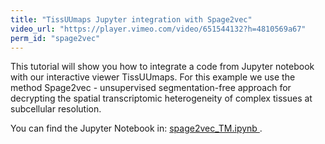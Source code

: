 ```yaml
---
title: "TissUUmaps Jupyter integration with Spage2vec"
video_url: "https://player.vimeo.com/video/651544132?h=4810569a67"
perm_id: "spage2vec"
---
```


This tutorial will show you how to integrate a code from Jupyter notebook with our interactive viewer TissUUmaps. For this example we use the method Spage2vec - unsupervised segmentation-free approach for decrypting the spatial transcriptomic heterogeneity of complex tissues at subcellular resolution.

You can find the Jupyter Notebook in: <a href="https://github.com/TissUUmaps/FlaskTissUUmaps/blob/master/examples/spage2vec_TM.ipynb"> spage2vec_TM.ipynb </a>.